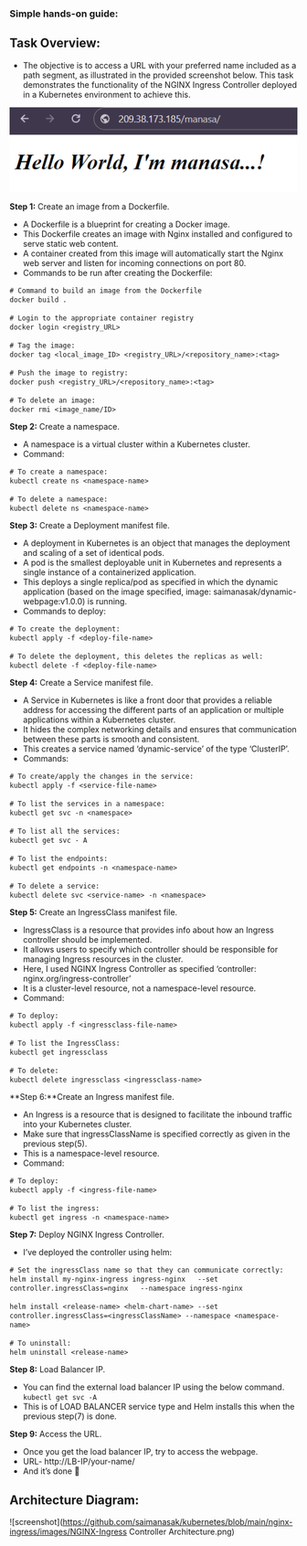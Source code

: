 ### Simple hands-on guide:
## Task Overview:  
- The objective is to access a URL with your preferred name included as a path segment, as illustrated in the provided screenshot below. This task demonstrates the functionality of the NGINX Ingress Controller deployed in a Kubernetes environment to achieve this.

![screenshot](https://github.com/saimanasak/kubernetes/blob/main/nginx-ingress/images/snapshot.png)  

**Step 1:** Create an image from a Dockerfile.  
- A Dockerfile is a blueprint for creating a Docker image.
- This Dockerfile creates an image with Nginx installed and configured to serve static web content.
- A container created from this image will automatically start the Nginx web server and listen for incoming connections on port 80.
- Commands to be run after creating the Dockerfile:
```
# Command to build an image from the Dockerfile
docker build .

# Login to the appropriate container registry
docker login <registry_URL>

# Tag the image:
docker tag <local_image_ID> <registry_URL>/<repository_name>:<tag>

# Push the image to registry:
docker push <registry_URL>/<repository_name>:<tag>

# To delete an image:
docker rmi <image_name/ID>
```

**Step 2:** Create a namespace.  
- A namespace is a virtual cluster within a Kubernetes cluster.
- Command:
```
# To create a namespace:
kubectl create ns <namespace-name>

# To delete a namespace:
kubectl delete ns <namespace-name>
```

**Step 3:** Create a Deployment manifest file.  
- A deployment in Kubernetes is an object that manages the deployment and scaling of a set of identical pods.
- A pod is the smallest deployable unit in Kubernetes and represents a single instance of a containerized application.
- This deploys a single replica/pod as specified in which the dynamic application (based on the image specified, image: saimanasak/dynamic-webpage:v1.0.0) is running.
- Commands to deploy:
```
# To create the deployment:
kubectl apply -f <deploy-file-name>

# To delete the deployment, this deletes the replicas as well:
kubectl delete -f <deploy-file-name>
```

**Step 4:** Create a Service manifest file.  
- A Service in Kubernetes is like a front door that provides a reliable address for accessing the different parts of an application or multiple applications within a Kubernetes cluster.
- It hides the complex networking details and ensures that communication between these parts is smooth and consistent.
- This creates a service named ‘dynamic-service’ of the type ‘ClusterIP’.
- Commands:
```
# To create/apply the changes in the service:
kubectl apply -f <service-file-name>

# To list the services in a namespace:
kubectl get svc -n <namespace>

# To list all the services:
kubectl get svc - A

# To list the endpoints:
kubectl get endpoints -n <namespace-name>

# To delete a service:
kubectl delete svc <service-name> -n <namespace>
```

**Step 5:** Create an IngressClass manifest file.  
- IngressClass is a resource that provides info about how an Ingress controller should be implemented.
- It allows users to specify which controller should be responsible for managing Ingress resources in the cluster.
- Here, I used NGINX Ingress Controller as specified ‘controller: nginx.org/ingress-controller’
- It is a cluster-level resource, not a namespace-level resource.
- Command:
```
# To deploy:
kubectl apply -f <ingressclass-file-name>

# To list the IngressClass:
kubectl get ingressclass

# To delete:
kubectl delete ingressclass <ingressclass-name>
```

**Step 6:**Create an Ingress manifest file.  
- An Ingress is a resource that is designed to facilitate the inbound traffic into your Kubernetes cluster.
- Make sure that ingressClassName is specified correctly as given in the previous step(5).
- This is a namespace-level resource.
- Command:
```
# To deploy:
kubectl apply -f <ingress-file-name>

# To list the ingress:
kubectl get ingress -n <namespace-name>
```

**Step 7:** Deploy NGINX Ingress Controller.  
- I’ve deployed the controller using helm:
```
# Set the ingressClass name so that they can communicate correctly:
helm install my-nginx-ingress ingress-nginx   --set controller.ingressClass=nginx   --namespace ingress-nginx

helm install <release-name> <helm-chart-name> --set controller.ingressClass=<ingressClassName> --namespace <namespace-name>

# To uninstall:
helm uninstall <release-name>
```

**Step 8:** Load Balancer IP.
- You can find the external load balancer IP using the below command.
`kubectl get svc -A`
- This is of LOAD BALANCER service type and Helm installs this when the previous step(7) is done.

**Step 9:** Access the URL.  
- Once you get the load balancer IP, try to access the webpage.
- URL- http://LB-IP/your-name/
- And it’s done 🙌

## Architecture Diagram:

![screenshot](https://github.com/saimanasak/kubernetes/blob/main/nginx-ingress/images/NGINX-Ingress Controller Architecture.png)  